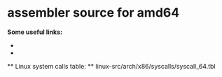 # assembler source for amd64

**Some useful links:**

* [NASM Examples]: (http://cs.lmu.edu/~ray/notes/nasmexamples/)
* [amd64 ABI]: (http://www.x86-64.org/documentation/abi.pdf)

** Linux system calls table: **
linux-src/arch/x86/syscalls/syscall_64.tbl
